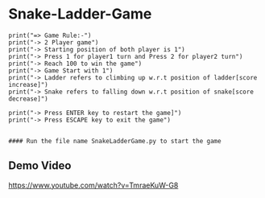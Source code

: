# Snake-Ladder-Game
    
    print("=> Game Rule:-")
    print("-> 2 Player game")
    print("-> Starting position of both player is 1")
    print("-> Press 1 for player1 turn and Press 2 for player2 turn")
    print("-> Reach 100 to win the game")
    print("-> Game Start with 1")
    print("-> Ladder refers to climbing up w.r.t position of ladder[score increase]")
    print("-> Snake refers to falling down w.r.t position of snake[score decrease]")

    print("-> Press ENTER key to restart the game]")
    print("-> Press ESCAPE key to exit the game")
    
    
    #### Run the file name SnakeLadderGame.py to start the game

## Demo Video

https://www.youtube.com/watch?v=TmraeKuW-G8

